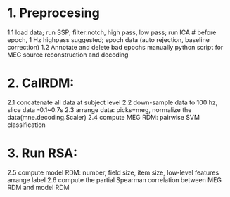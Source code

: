 # 1. Preprocesing
   1.1 load data; run SSP; filter:notch, high pass, low pass; run ICA  # before epoch, 1 Hz highpass suggested; epoch data (auto rejection, baseline correction)
   1.2 Annotate and delete bad epochs manually
python script for MEG source reconstruction and decoding

# 2. CalRDM:
2.1 concatenate all data at subject level
2.2 down-sample data to 100 hz, slice data -0.1~0.7s
2.3 arrange data: picks=meg, normalize the data(mne.decoding.Scaler)
2.4 compute MEG RDM: pairwise SVM classification
# 3. Run RSA:
2.5 compute model RDM: number, field size, item size, low-level features
    arrange label
2.6 compute the partial Spearman correlation between MEG RDM and model RDM
